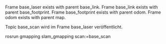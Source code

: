 Frame base_laser exists with parent base_link.
Frame base_link exists with parent base_footprint.
Frame base_footprint exists with parent odom.
Frame odom exists with parent map.


Topic base_scan wird im Frame base_laser 
veröffentlicht.



rosrun gmapping slam_gmapping scan:=base_scan


